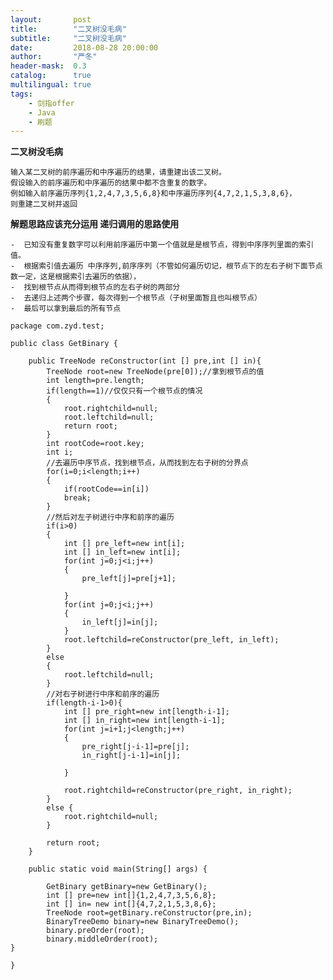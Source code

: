 ```yaml
---
layout:       post
title:        "二叉树没毛病"
subtitle:     "二叉树没毛病"
date:         2018-08-28 20:00:00
author:       "严冬"
header-mask:  0.3
catalog:      true
multilingual: true
tags:
    - 剑指offer
    - Java
    - 刷题
---
```


**二叉树没毛病**

	输入某二叉树的前序遍历和中序遍历的结果，请重建出该二叉树。
	假设输入的前序遍历和中序遍历的结果中都不含重复的数字。
	例如输入前序遍历序列{1,2,4,7,3,5,6,8}和中序遍历序列{4,7,2,1,5,3,8,6}，
	则重建二叉树并返回
**解题思路应该充分运用 递归调用的思路使用**
	
	-  已知没有重复数字可以利用前序遍历中第一个值就是是根节点，得到中序序列里面的索引值。
	-  根据索引值去遍历 中序序列,前序序列（不管如何遍历切记，根节点下的左右子树下面节点数一定，这是根据索引去遍历的依据），
	-  找到根节点从而得到根节点的左右子树的两部分
	-  去递归上述两个步骤，每次得到一个根节点（子树里面暂且也叫根节点）
	-  最后可以拿到最后的所有节点

```
package com.zyd.test;

public class GetBinary {
	
	public TreeNode reConstructor(int [] pre,int [] in){
		TreeNode root=new TreeNode(pre[0]);//拿到根节点的值
		int length=pre.length;
		if(length==1)//仅仅只有一个根节点的情况
		{
			root.rightchild=null;
			root.leftchild=null;
			return root;
		}
		int rootCode=root.key;
		int i;
		//去遍历中序节点，找到根节点，从而找到左右子树的分界点
		for(i=0;i<length;i++)
		{
			if(rootCode==in[i])
			break;
		}
		//然后对左子树进行中序和前序的遍历
		if(i>0)
		{
			int [] pre_left=new int[i];
			int [] in_left=new int[i];
			for(int j=0;j<i;j++)
			{
				pre_left[j]=pre[j+1];
				
			}
			for(int j=0;j<i;j++)
			{
				in_left[j]=in[j];
			}
			root.leftchild=reConstructor(pre_left, in_left);
		}
		else
		{
			root.leftchild=null;
		}
		//对右子树进行中序和前序的遍历
		if(length-i-1>0){
			int [] pre_right=new int[length-i-1];
			int [] in_right=new int[length-i-1];
			for(int j=i+1;j<length;j++)
			{
				pre_right[j-i-1]=pre[j];
				in_right[j-i-1]=in[j];
				
			}
			
			root.rightchild=reConstructor(pre_right, in_right);
		}
		else {
			root.rightchild=null;
		}
		
		return root;
	}
	
	public static void main(String[] args) {
	
		GetBinary getBinary=new GetBinary();
		int [] pre=new int[]{1,2,4,7,3,5,6,8};
		int [] in= new int[]{4,7,2,1,5,3,8,6};
		TreeNode root=getBinary.reConstructor(pre,in);
		BinaryTreeDemo binary=new BinaryTreeDemo();
		binary.preOrder(root);
		binary.middleOrder(root);
}

}
```

